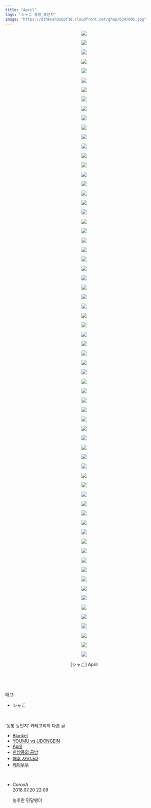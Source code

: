 ```yaml
---
title: "April"
tags: "シャこ 동방_동인지"
image: "https://d3hknah3u6pf18.cloudfront.net/ghap/634/001.jpg"
---
```

<div class="article">
<p style="text-align: center; clear: none; float: none;"><img src="{{ site.imgserver4 }}/ghap/634/001.jpg"/></p>
<p style="text-align: center; clear: none; float: none;"><img src="{{ site.imgserver4 }}/ghap/634/002.jpg"/></p>
<p style="text-align: center; clear: none; float: none;"><img src="{{ site.imgserver4 }}/ghap/634/003.jpg"/></p>
<p style="text-align: center; clear: none; float: none;"><img src="{{ site.imgserver4 }}/ghap/634/004.jpg"/></p>
<p style="text-align: center; clear: none; float: none;"><img src="{{ site.imgserver4 }}/ghap/634/005.jpg"/></p>
<p style="text-align: center; clear: none; float: none;"><img src="{{ site.imgserver4 }}/ghap/634/006.jpg"/></p>
<p style="text-align: center; clear: none; float: none;"><img src="{{ site.imgserver4 }}/ghap/634/007.jpg"/></p>
<p style="text-align: center; clear: none; float: none;"><img src="{{ site.imgserver4 }}/ghap/634/008.jpg"/></p>
<p style="text-align: center; clear: none; float: none;"><img src="{{ site.imgserver4 }}/ghap/634/009.jpg"/></p>
<p style="text-align: center; clear: none; float: none;"><img src="{{ site.imgserver4 }}/ghap/634/010.jpg"/></p>
<p style="text-align: center; clear: none; float: none;"><img src="{{ site.imgserver4 }}/ghap/634/011.jpg"/></p>
<p style="text-align: center; clear: none; float: none;"><img src="{{ site.imgserver4 }}/ghap/634/012.jpg"/></p>
<p style="text-align: center; clear: none; float: none;"><img src="{{ site.imgserver4 }}/ghap/634/013.jpg"/></p>
<p style="text-align: center; clear: none; float: none;"><img src="{{ site.imgserver4 }}/ghap/634/014.jpg"/></p>
<p style="text-align: center; clear: none; float: none;"><img src="{{ site.imgserver4 }}/ghap/634/015.jpg"/></p>
<p style="text-align: center; clear: none; float: none;"><img src="{{ site.imgserver4 }}/ghap/634/016.jpg"/></p>
<p style="text-align: center; clear: none; float: none;"><img src="{{ site.imgserver4 }}/ghap/634/017.jpg"/></p>
<p style="text-align: center; clear: none; float: none;"><img src="{{ site.imgserver4 }}/ghap/634/018.jpg"/></p>
<p style="text-align: center; clear: none; float: none;"><img src="{{ site.imgserver4 }}/ghap/634/019.jpg"/></p>
<p style="text-align: center; clear: none; float: none;"><img src="{{ site.imgserver4 }}/ghap/634/020.jpg"/></p>
<p style="text-align: center; clear: none; float: none;"><img src="{{ site.imgserver4 }}/ghap/634/021.jpg"/></p>
<p style="text-align: center; clear: none; float: none;"><img src="{{ site.imgserver4 }}/ghap/634/022.jpg"/></p>
<p style="text-align: center; clear: none; float: none;"><img src="{{ site.imgserver4 }}/ghap/634/023.jpg"/></p>
<p style="text-align: center; clear: none; float: none;"><img src="{{ site.imgserver4 }}/ghap/634/024.jpg"/></p>
<p style="text-align: center; clear: none; float: none;"><img src="{{ site.imgserver4 }}/ghap/634/025.jpg"/></p>
<p style="text-align: center; clear: none; float: none;"><img src="{{ site.imgserver4 }}/ghap/634/026.jpg"/></p>
<p style="text-align: center; clear: none; float: none;"><img src="{{ site.imgserver4 }}/ghap/634/027.jpg"/></p>
<p style="text-align: center; clear: none; float: none;"><img src="{{ site.imgserver4 }}/ghap/634/028.jpg"/></p>
<p style="text-align: center; clear: none; float: none;"><img src="{{ site.imgserver4 }}/ghap/634/029.jpg"/></p>
<p style="text-align: center; clear: none; float: none;"><img src="{{ site.imgserver4 }}/ghap/634/030.jpg"/></p>
<p style="text-align: center; clear: none; float: none;"><img src="{{ site.imgserver4 }}/ghap/634/031.jpg"/></p>
<p style="text-align: center; clear: none; float: none;"><img src="{{ site.imgserver4 }}/ghap/634/032.jpg"/></p>
<p style="text-align: center; clear: none; float: none;"><img src="{{ site.imgserver4 }}/ghap/634/033.jpg"/></p>
<p style="text-align: center; clear: none; float: none;"><img src="{{ site.imgserver4 }}/ghap/634/034.jpg"/></p>
<p style="text-align: center; clear: none; float: none;"><img src="{{ site.imgserver4 }}/ghap/634/035.jpg"/></p>
<p style="text-align: center; clear: none; float: none;"><img src="{{ site.imgserver4 }}/ghap/634/036.jpg"/></p>
<p style="text-align: center; clear: none; float: none;"><img src="{{ site.imgserver4 }}/ghap/634/037.jpg"/></p>
<p style="text-align: center; clear: none; float: none;"><img src="{{ site.imgserver4 }}/ghap/634/038.jpg"/></p>
<p style="text-align: center; clear: none; float: none;"><img src="{{ site.imgserver4 }}/ghap/634/039.jpg"/></p>
<p style="text-align: center; clear: none; float: none;"><img src="{{ site.imgserver4 }}/ghap/634/040.jpg"/></p>
<p style="text-align: center; clear: none; float: none;"><img src="{{ site.imgserver4 }}/ghap/634/041.jpg"/></p>
<p style="text-align: center; clear: none; float: none;"><img src="{{ site.imgserver4 }}/ghap/634/042.jpg"/></p>
<p style="text-align: center; clear: none; float: none;"><img src="{{ site.imgserver4 }}/ghap/634/043.jpg"/></p>
<p style="text-align: center; clear: none; float: none;"><img src="{{ site.imgserver4 }}/ghap/634/044.jpg"/></p>
<p style="text-align: center; clear: none; float: none;"><img src="{{ site.imgserver4 }}/ghap/634/045.jpg"/></p>
<p style="text-align: center; clear: none; float: none;"><img src="{{ site.imgserver4 }}/ghap/634/046.jpg"/></p>
<p style="text-align: center; clear: none; float: none;"><img src="{{ site.imgserver4 }}/ghap/634/047.jpg"/></p>
<p style="text-align: center; clear: none; float: none;"><img src="{{ site.imgserver4 }}/ghap/634/048.jpg"/></p>
<p style="text-align: center; clear: none; float: none;"><img src="{{ site.imgserver4 }}/ghap/634/049.jpg"/></p>
<p style="text-align: center; clear: none; float: none;"><img src="{{ site.imgserver4 }}/ghap/634/050.jpg"/></p>
<p style="text-align: center; clear: none; float: none;"><img src="{{ site.imgserver4 }}/ghap/634/051.jpg"/></p>
<p style="text-align: center; clear: none; float: none;"><img src="{{ site.imgserver4 }}/ghap/634/052.jpg"/></p>
<p style="text-align: center; clear: none; float: none;"><img src="{{ site.imgserver4 }}/ghap/634/053.jpg"/></p>
<p style="text-align: center; clear: none; float: none;"><img src="{{ site.imgserver4 }}/ghap/634/054.jpg"/></p>
<p style="text-align: center; clear: none; float: none;"><img src="{{ site.imgserver4 }}/ghap/634/055.jpg"/></p>
<p style="text-align: center; clear: none; float: none;"><img src="{{ site.imgserver4 }}/ghap/634/056.jpg"/></p>
<p style="text-align: center; clear: none; float: none;"><img src="{{ site.imgserver4 }}/ghap/634/057.jpg"/></p>
<p style="text-align: center; clear: none; float: none;"><img src="{{ site.imgserver4 }}/ghap/634/058.jpg"/></p>
<p style="text-align: center; clear: none; float: none;"><img src="{{ site.imgserver4 }}/ghap/634/059.jpg"/></p>
<p style="text-align: center; clear: none; float: none;"><img src="{{ site.imgserver4 }}/ghap/634/060.jpg"/></p>
<p style="text-align: center; clear: none; float: none;"><img src="{{ site.imgserver4 }}/ghap/634/061.jpg"/></p>
<p style="text-align: center; clear: none; float: none;"><img src="{{ site.imgserver4 }}/ghap/634/062.jpg"/></p>
<p style="text-align: center; clear: none; float: none;"><img src="{{ site.imgserver4 }}/ghap/634/063.jpg"/></p>
<p style="text-align: center; clear: none; float: none;"><img src="{{ site.imgserver4 }}/ghap/634/064.jpg"/></p>
<p style="text-align: center; clear: none; float: none;"><img src="{{ site.imgserver4 }}/ghap/634/065.jpg"/></p>
<p style="text-align: center; clear: none; float: none;"><img src="{{ site.imgserver4 }}/ghap/634/066.jpg"/></p>
<p style="text-align: center; clear: none; float: none;"><img src="{{ site.imgserver4 }}/ghap/634/067.jpg"/></p>
<p style="text-align: center; clear: none; float: none;">[シャこ] April</p>
<p><br/></p>
</div><br/>
<div class="tagTrail">
<p>태그: </p>
<ul>
<li>シャこ</li>
</ul>
</div><br/>
<div class="another">
<p>'동방 동인지' 카테고리의 다른 글</p>
<ul>
<li><a href="/ghap_636">Blanket</a></li>
<li><a href="/ghap_635">YOUMU vs UDONGEIN</a></li>
<li><a href="/ghap_634">April</a></li>
<li><a href="/ghap_633">한밤중의 공방</a></li>
<li><a href="/ghap_632">해후 사요나라</a></li>
<li><a href="/ghap_631">레이무무</a></li>
</ul>
</div><br/>
<div class="cb_module cb_fluid">
<div class="cb_wrt cb_profile">
<div class="comment">
<ul>
<li class="cb_thumb_off" id="comment15290889">
<div class="cb_comment_area">
<div class="cb_info_area">
<div class="cb_section">
<span class="cb_nick_name">CoronA</span>
</div>
<div class="cb_section">
<span class="cb_date">2018.07.20 22:09 </span>
</div>
</div>
<div class="cb_dsc_comment">
<p class="cb_dsc">
											농후한 민달팽이
										</p>
</div>
</div></li>
</ul>
</div>
</div><!-- commentList close -->
</div><br/>
